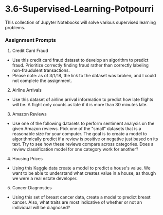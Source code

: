 # 3.6-Supervised-Learning-Potpourri
This collection of Jupyter Notebooks will solve various supervised learning problems.

### Assignment Prompts

1. Credit Card Fraud
  - Use this credit card fraud dataset to develop an algorithm to predict fraud. Prioritize correctly finding fraud rather than correctly labeling non-fraudulent transactions.
  - Please note: as of 3/1/18, the link to the dataset was broken, and I could not complete the assignment.
2. Airline Arrivals
  - Use this dataset of airline arrival information to predict how late flights will be. A flight only counts as late if it is more than 30 minutes late.
3. Amazon Reviews
  - Use one of the following datasets to perform sentiment analysis on the given Amazon reviews. Pick one of the "small" datasets that is a reasonable size for your computer. The goal is to create a model to algorithmically predict if a review is positive or negative just based on its text. Try to see how these reviews compare across categories. Does a review classification model for one category work for another?
4. Housing Prices
  - Using this Kaggle data create a model to predict a house's value. We want to be able to understand what creates value in a house, as though we were a real estate developer.
5. Cancer Diagnostics
  - Using this set of breast cancer data, create a model to predict breast cancer. Also, what traits are most indicative of whether or not an individual will be diagnosed?
